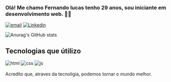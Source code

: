 ### Olá! Me chamo Fernando lucas tenho 29 anos, sou iniciante em desenvolvimento web. 👋😀

[![email](https://img.shields.io/badge/Microsoft_Outlook-0078D4?style=for-the-badge&logo=microsoft-outlook&logoColor=white)](https://outlook.live.com/mail/0/)
[![Linkedin](https://img.shields.io/badge/LinkedIn-0077B5?style=for-the-badge&logo=linkedin&logoColor=white)](https://www.linkedin.com/in/fernando-lucas-santos/)

![Anurag's GitHub stats](https://github-readme-stats.vercel.app/api?username=fernando-dev-web&show_icons=true&theme=dark)

## Tecnologias que útilizo
<div>
<img src="https://img.shields.io/badge/HTML-239120?style=for-the-badge&logo=html5&logoColor=white" alt="html">
 <img src="https://img.shields.io/badge/CSS3-1572B6?style=for-the-badge&logo=css3&logoColor=white" alt="css">
 <img src="https://img.shields.io/badge/JavaScript-F7DF1E?style=for-the-badge&logo=javascript&logoColor=black" alt="js">
</div>
<br>
Acredito que, atraves da tecnoligia, podemos tornar o mundo melhor.

